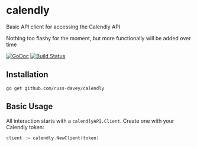 # calendly
Basic API client for accessing the Calendly API

Nothing too flashy for the moment, but more functionally will be added over time

[![GoDoc](https://godoc.org/github.com/russ-davey/calendly?status.svg)](http://godoc.org/github.com/russ-davey/calendly)
[![Build Status](https://github.com/russ-davey/calendly/actions/workflows/calendly.yml/badge.svg?branch=main)](https://github.com/russ-davey/calendly/actions/workflows/calendly.yml)

## Installation

```
go get github.com/russ-davey/calendly
```

## Basic Usage

All interaction starts with a `calendlyAPI.Client`. Create one with your Calendly token:

```Go
client := calendly.NewClient(token)
```
